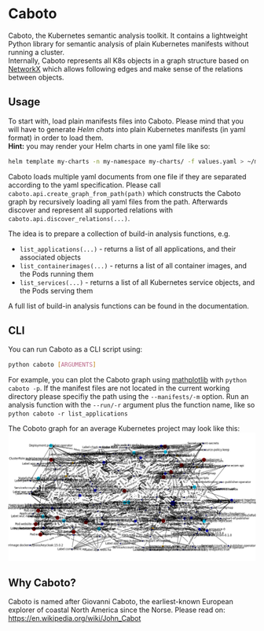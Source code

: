 # Caboto
Caboto, the Kubernetes semantic analysis toolkit. It contains a lightweight Python library for semantic analysis of 
plain Kubernetes manifests without running a cluster.  
Internally, Caboto represents all K8s objects in a graph structure based on [NetworkX](https://networkx.org/) which allows following edges and make sense
of the relations between objects.

## Usage
To start with, load plain manifests files into Caboto. Please mind that you will have to generate *Helm chats* into plain Kubernetes
manifests (in yaml format) in order to load them.  
**Hint:** you may render your Helm charts in one yaml file like so:
```bash
helm template my-charts -n my-namespace my-charts/ -f values.yaml > ~/my-manifests/output.yaml
```
Caboto loads multiple yaml documents from one file if they are separated according to the yaml specification.
Please call `caboto.api.create_graph_from_path(path)` which constructs the Caboto graph by recursively loading 
all yaml files from the path. Afterwards discover and represent all supported relations 
with `caboto.api.discover_relations(...)`.  

The idea is to prepare a collection of build-in analysis functions, e.g.  
* `list_applications(...)` - returns a list of all applications, and their associated objects  
* `list_containerimages(...)` - returns a list of all container images, and the Pods running them  
* `list_services(...)` - returns a list of all Kubernetes service objects, and the Pods serving them  

A full list of build-in analysis functions can be found in the documentation.
  
## CLI
You can run Caboto as a CLI script using:
```bash
python caboto [ARGUMENTS]
```
For example, you can plot the Caboto graph using [mathplotlib](https://matplotlib.org/) with
`python caboto -p`. If the manifest files are not located in the current working directory please specifiy the
path using the `--manifests/-m` option.
Run an analysis function with the `--run/-r` argument plus the function name, like so 
`python caboto -r list_applications`

The Coboto graph for an average Kubernetes project may look like this:
![The Coboto graph](docs/static/img/graph_1.png)

## Why Caboto?
Caboto is named after Giovanni Caboto, the earliest-known European explorer of coastal North America since the Norse. 
Please read on: https://en.wikipedia.org/wiki/John_Cabot 







